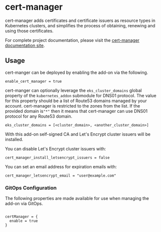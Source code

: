 # cert-manager

cert-manager adds certificates and certificate issuers as resource types in Kubernetes clusters, and simplifies the process of obtaining, renewing and using those certificates.

For complete project documentation, please visit the [cert-manager documentation site](https://cert-manager.io/docs/).

## Usage

cert-manger can be deployed by enabling the add-on via the following.

```hcl
enable_cert_manager = true
```

cert-manger can optionally leverage the `eks_cluster_domains` global property of the `kubernetes_addon` submodule for DNS01 protocol. The value for this property should be a list of Route53 domains managed by your account. cert-manager is restricted to the zones from the list. If the provided domain is`"*"` then it means that cert-manager can use DNS01 protocol for any Route53 domain.

```
eks_cluster_domains = [<cluster_domain>, <another_cluster_domain>]
```

With this add-on self-signed CA and Let's Encrypt cluster issuers will be installed.

You can disable Let's Encrypt cluster issuers with:

```
cert_manager_install_letsencrypt_issuers = false
```

You can set an email address for expiration emails with:

```
cert_manager_letsencrypt_email = "user@example.com"
```

### GitOps Configuration

The following properties are made available for use when managing the add-on via GitOps.

```

certManager = {
  enable = true
}
```
